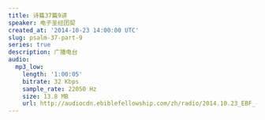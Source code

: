 ```yaml
---
title: 诗篇37篇9讲
speaker: 电子圣经团契
created_at: '2014-10-23 14:00:00 UTC'
slug: psalm-37-part-9
series: true
description: 广播电台
audio:
  mp3_low:
    length: '1:00:05'
    bitrate: 32 Kbps
    sample_rate: 22050 Hz
    size: 13.8 MB
    url: http://audiocdn.ebiblefellowship.com/zh/radio/2014.10.23_EBF_-_Psalm_37_Part_9.mp3
---
```

